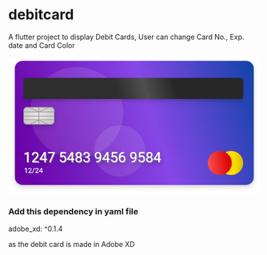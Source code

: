 # debitcard

A flutter project to display Debit Cards, 
User can change Card No., Exp. date and Card Color
             
![alt text](https://github.com/akill-coder/flutter_debit_card/blob/master/Group%202%402x.png)


### Add this dependency in yaml file
  adobe_xd: ^0.1.4
  
  as the debit card is made in Adobe XD
  
  
